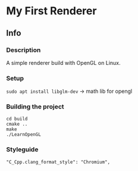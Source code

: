 # My First Renderer

## Info 

### Description

A simple renderer build with OpenGL on Linux.

### Setup 
`sudo apt install libglm-dev` -> math lib for opengl

### Building the project
```
cd build
cmake ..
make
./LearnOpenGL
```

### Styleguide

`"C_Cpp.clang_format_style": "Chromium",`
